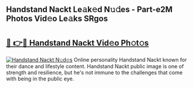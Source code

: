 ## Handstand Nackt Le𝚊k𝚎d N𝚞𝚍es - Part-e2M Photos Vid𝚎o Le𝚊ks SRgos

# <h2><a href="http://fb0avf1.evod.top/?m=Handstand+Nackt">🔗 👉🔴 Handstand Nackt Vid𝚎o Ph𝚘t𝚘s</a></h2>

[![Handstand Nackt N𝚞d𝚎s](https://i.imgur.com/8V9OHl7.gif)](http://fb0avf1.evod.top/?m=Handstand+Nackt)
Online personality Handstand Nackt known for their dance and lifestyle content. Handstand Nackt public image is one of strength and resilience, but he's not immune to the challenges that come with being in the public eye. 
